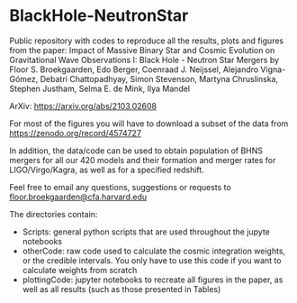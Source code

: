 # BlackHole-NeutronStar
Public repository with codes to reproduce all the results, plots and figures from the paper: Impact of Massive Binary Star and Cosmic Evolution on Gravitational Wave Observations I: Black Hole - Neutron Star Mergers  by Floor S. Broekgaarden, Edo Berger, Coenraad J. Neijssel, Alejandro Vigna-Gómez, Debatri Chattopadhyay, Simon Stevenson, Martyna Chruslinska, Stephen Justham, Selma E. de Mink, Ilya Mandel 

ArXiv: https://arxiv.org/abs/2103.02608

For most of the figures you will have to download a subset of the data from https://zenodo.org/record/4574727


In addition, the data/code can be used to obtain population of BHNS mergers for all our 420 models and their formation and merger rates for LIGO/Virgo/Kagra, as well as for a specified redshift. 



Feel free to email any questions, suggestions or requests to floor.broekgaarden@cfa.harvard.edu




The directories contain: 

 - Scripts: general python scripts that are used throughout the jupyte notebooks
 - otherCode: raw code used to calculate the cosmic integration weights, or the credible intervals. You only have to use this code if you want to calculate weights from scratch 
 - plottingCode: jupyter notebooks to recreate all figures in the paper, as well as all results (such as those presented in Tables) 
